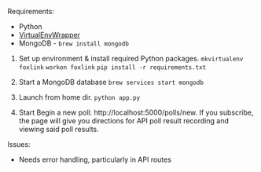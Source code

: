 Requirements:
* Python
* [VirtualEnvWrapper](http://virtualenvwrapper.readthedocs.io/en/latest/)
* MongoDB - `brew install mongodb`

1) Set up environment & install required Python packages.
`mkvirtualenv foxlink`
`workon foxlink`
`pip install -r requirements.txt`

2) Start a MongoDB database
`brew services start mongodb`

3) Launch from home dir.
`python app.py`

4) Start
Begin a new poll: http://localhost:5000/polls/new.  If you
subscribe, the page will give you directions for API poll 
result recording and viewing said poll results.

Issues:
* Needs error handling, particularly in API routes